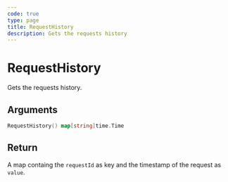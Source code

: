 ```yaml
---
code: true
type: page
title: RequestHistory
description: Gets the requests history
---
```


# RequestHistory

Gets the requests history.

## Arguments

```go
RequestHistory() map[string]time.Time
```

## Return

A map containg the `requestId` as key and the timestamp of the request as `value`.